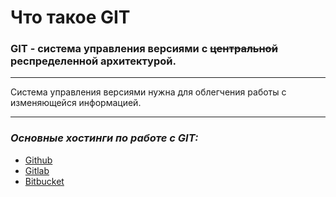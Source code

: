 # Что такое GIT

### __GIT__ - система управления версиями с ~~центральной~~ респределенной архитектурой.

---

Система управления версиями нужна для облегчения работы с изменяющейся информацией.

---

### *Основные хостинги по работе с GIT:*
* [Github](https://github.com/)
* [Gitlab](https://about.gitlab.com/)
* [Bitbucket](https://bitbucket.org/)
